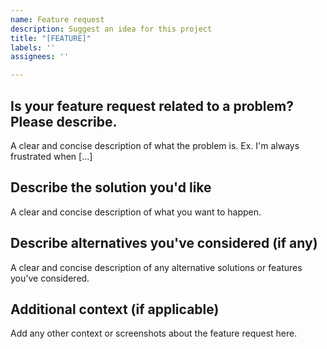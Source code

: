 ```yaml
---
name: Feature request
description: Suggest an idea for this project
title: "[FEATURE]"
labels: ''
assignees: ''

---
```


## Is your feature request related to a problem? Please describe.
A clear and concise description of what the problem is. Ex. I'm always frustrated when [...]

## Describe the solution you'd like
A clear and concise description of what you want to happen.

## Describe alternatives you've considered (if any)
A clear and concise description of any alternative solutions or features you've considered.

## Additional context (if applicable)
Add any other context or screenshots about the feature request here.
